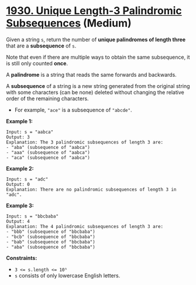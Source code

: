 # [1930. Unique Length-3 Palindromic Subsequences][link] (Medium)

[link]: https://leetcode.com/problems/unique-length-3-palindromic-subsequences/

Given a string `s`, return the number of **unique palindromes of length three** that are a
**subsequence** of  `s`.

Note that even if there are multiple ways to obtain the same subsequence, it is still only counted
**once**.

A **palindrome** is a string that reads the same forwards and backwards.

A **subsequence** of a string is a new string generated from the original string with some
characters (can be none) deleted without changing the relative order of the remaining characters.

- For example, `"ace"` is a subsequence of `"abcde"`.

**Example 1:**

```
Input: s = "aabca"
Output: 3
Explanation: The 3 palindromic subsequences of length 3 are:
- "aba" (subsequence of "aabca")
- "aaa" (subsequence of "aabca")
- "aca" (subsequence of "aabca")
```

**Example 2:**

```
Input: s = "adc"
Output: 0
Explanation: There are no palindromic subsequences of length 3 in "adc".
```

**Example 3:**

```
Input: s = "bbcbaba"
Output: 4
Explanation: The 4 palindromic subsequences of length 3 are:
- "bbb" (subsequence of "bbcbaba")
- "bcb" (subsequence of "bbcbaba")
- "bab" (subsequence of "bbcbaba")
- "aba" (subsequence of "bbcbaba")
```

**Constraints:**

- `3 <= s.length <= 10⁵`
- `s` consists of only lowercase English letters.
